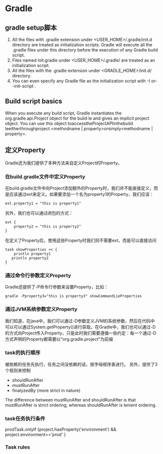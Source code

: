 # Gradle


## gradle setup脚本

1. All the files with .gradle extension under <USER_HOME>/.gradle/init.d directory are treated as initialization scripts. Gradle will execute all the .gradle files under this directory before the execution of any Gradlebuild script.2. Files named init.gradle under <USER_HOME>/.gradle/ are treated as an initialization script.3. All the files with the .gradle extension under <GRADLE_HOME>/init.d/ directory.4. You can even specify any Gradle file as the initialization script with -I <file name>or--init-script <file name>.


## Build script basics

When you execute any build script, Gradle instantiates the org.gradle.api.Project object for the build  le and gives an implicit project object. You can use this object toaccesstheProjectAPIinthebuild leeitherthroughproject.<methodname | property>orsimply<methodname | property>.


## 定义Property
Gradle还为我们提供了多种方法来自定义Project的Property。

### 在build.gradle文件中定义Property
在build.gradle文件中向Project添加额外的Property时，我们并不能直接定义，而是应该通过ext来定义。如果要添加一个名为property1的Property，我们应该：

	ext.property1 = "this is property1"
另外，我们也可以通过闭包的方式：

	ext {
   		property2 = "this is property2"
	}

在定义了Property后，使用这些Property时我们则不需要ext，而是可以直接访问
	
	task showProperties << {
   		println property1
	   println property2
	}	
	
### 通过命令行参数定义Property	

Gradle还提供了-P命令行参数来设置Property，比如：

	gradle -Pproperty3="this is property3" showCommandLieProperties

### 通过JVM系统参数定义Property

我们知道，在java中，我们可以通过-D参数定义JVM的系统参数，然后在代码中可以可以通过System.getProperty()进行获取。在Gradle中，我们也可以通过-D的方式向Project传入Property，只是此时我们需要遵循一些约定：每一个通过-D方式声明的Property都需要以“org.gradle.project”为前缀	

### task的执行顺序
被依赖的任务先执行，任务之间没依赖的话，按字母顺序表进行。
另外，提供了3个规则来控制

* shouldRunAfter
* mustRunAfter
* finalyzedBy (more strict in nature)


The difference between mustRunAfter and shouldRunAfter is that mustRunAfter is strict ordering, whereas shouldRunAfter is lenient ordering.


### task任务执行条件
prodTask.onlyIf {project.hasProperty('environment') && project.environment=='prod' }


### Task rules